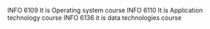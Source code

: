 INFO 6109 It is Operating system course
INFO 6110 It is Application technology course
INFO 6136 it is  data technologies course
